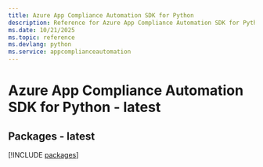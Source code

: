 ```yaml
---
title: Azure App Compliance Automation SDK for Python
description: Reference for Azure App Compliance Automation SDK for Python
ms.date: 10/21/2025
ms.topic: reference
ms.devlang: python
ms.service: appcomplianceautomation
---
```

# Azure App Compliance Automation SDK for Python - latest
## Packages - latest
[!INCLUDE [packages](app-compliance-automation-index.md)]
